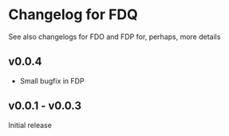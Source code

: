 # Changelog for FDQ

See also changelogs for FDO and FDP for, perhaps, more details

## v0.0.4

- Small bugfix in FDP

## v0.0.1 - v0.0.3

Initial release
